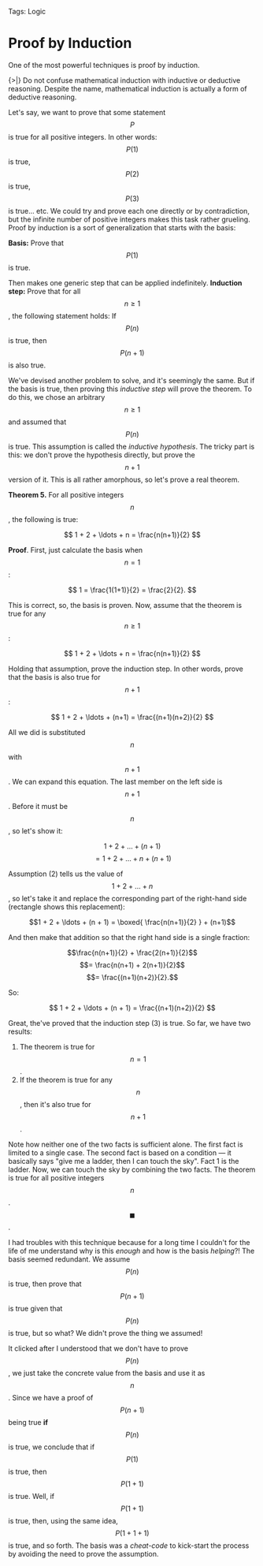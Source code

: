 Tags: Logic

# Proof by Induction

One of the most powerful techniques is proof by induction. 

{>|} Do not confuse mathematical induction with inductive or deductive reasoning. Despite the name, mathematical induction is actually a form of deductive reasoning.

Let's say, we want to prove that some statement $$P$$ is true for all positive integers. In other words: $$P(1)$$ is true, $$P(2)$$ is true, $$P(3)$$ is true... etc. We could try and prove each one directly or by contradiction, but the infinite number of positive integers makes this task rather grueling. Proof by induction is a sort of generalization that starts with the basis:

**Basis:** Prove that $$P(1)$$ is true.

Then makes one generic step that can be applied indefinitely. **Induction step:** Prove that for all $$n\geq1$$, the following statement holds: If $$P(n)$$ is true, then $$P(n+1)$$ is also true.

We've devised another problem to solve, and it's seemingly the same. But if the basis is true, then proving this _inductive step_ will prove the theorem. To do this, we chose an arbitrary $$n\geq1$$ and assumed that $$P(n)$$ is true. This assumption is called the _inductive hypothesis_. The tricky part is this: we don't prove the hypothesis directly, but prove the $$n+1$$ version of it. This is all rather amorphous, so let's prove a real theorem.

**Theorem 5.** For all positive integers $$n$$,  the following is true:

$$
1 + 2 + \ldots + n = \frac{n(n+1)}{2}
$$

**Proof**. First, just calculate the basis when $$n = 1$$: 

$$
1 = \frac{1(1+1)}{2} = \frac{2}{2}.
$$

This is correct, so, the basis is proven. Now, assume that the theorem is true for any $$n\geq1$$: 

$$
1 + 2 + \ldots + n = \frac{n(n+1)}{2}
$$

Holding that assumption, prove the induction step. In other words, prove that the basis is also true for $$n+1$$: 

$$
1 + 2 + \ldots + (n+1) = \frac{(n+1)(n+2)}{2}
$$

All we did is substituted $$n$$ with $$n+1$$. We can expand this equation. The last member on the left side is $$n+1$$.  Before it must be $$n$$, so let's show it:

$$1 + 2 + \ldots + (n+1)$$
$$= 1 + 2 + \ldots + n + (n+1)$$

Assumption (2) tells us the value of $$1 + 2 + \ldots + n$$,  so let's take it and replace the corresponding part of the right-hand side (rectangle shows this replacement):

$$1 + 2 + \ldots + (n + 1) = \boxed{ \frac{n(n+1)}{2} } + (n+1)$$

And then make that addition so that the right hand side is a single fraction:

$$\frac{n(n+1)}{2} + \frac{2(n+1)}{2}$$
$$= \frac{n(n+1) + 2(n+1)}{2}$$
$$= \frac{(n+1)(n+2)}{2}.$$

So:

$$
1 + 2 + \ldots + (n + 1) = \frac{(n+1)(n+2)}{2}
$$

Great, the've proved that the induction step (3) is true. So far, we have two results:

1. The theorem is true for $$n=1$$. 
2. If the theorem is true for any $$n$$,  then it's also true for $$n+1$$. 

Note how neither one of the two facts is sufficient alone. The first fact is limited to a single case. The second fact is based on a condition — it basically says "give me a ladder, then I can touch the sky". Fact 1 is the ladder. Now, we can touch the sky by combining the two facts. The theorem is true for all positive integers $$n$$.  $$\blacksquare$$.

I had troubles with this technique because for a long time I couldn't for the life of me understand why is this _enough_ and how is the basis _helping_?! The basis seemed redundant. We assume $$P(n)$$ is true, then prove that $$P(n+1)$$ is true given that $$P(n)$$ is true, but so what? We didn't prove the thing we assumed!

It clicked after I understood that we don't have to prove $$P(n)$$,  we just take the concrete value from the basis and use it as $$n$$.  Since we have a proof of $$P(n+1)$$ being true **if** $$P(n)$$ is true, we conclude that if $$P(1)$$ is true, then $$P(1+1)$$ is true. Well, if $$P(1+1)$$ is true, then, using the same idea, $$P(1+1+1)$$ is true, and so forth. The basis was a _cheat-code_ to kick-start the process by avoiding the need to prove the assumption.